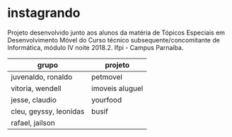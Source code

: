 # instagrando
Projeto desenvolvido junto aos alunos da matéria de Tópicos Especiais em Desenvolvimento Móvel do Curso técnico subsequente/concomitante de Informática, módulo IV noite 2018.2. Ifpi - Campus Parnaíba.


grupo | projeto
--- | ---
juvenaldo, ronaldo  | petmovel
vitoria, wendell  | imoveis aluguel
jesse, claudio  | yourfood
cleu, geyssy, leonidas  | busif
rafael, jailson  | 


